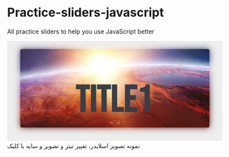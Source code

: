# Practice-sliders-javascript
All practice sliders to help you use JavaScript better

<img src="./slider1/Cover-github.png" alt="Practice sliders javascript">
نمونه تصویر اسلایدر، تغییر تیتر و تصویر و سایه با کلیک